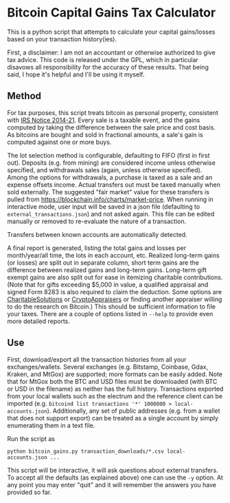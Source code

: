 Bitcoin Capital Gains Tax Calculator
====================================

This is a python script that attempts to calculate your capital gains/losses
based on your transaction history(ies).

First, a disclaimer: I am not an accountant or otherwise authorized to give tax advice.
This code is released under the GPL, which in particular disavows all responsibility for the accuracy of these results.
That being said, I hope it's helpful and I'll be using it myself.

Method
------

For tax purposes, this script treats bitcoin as personal property,
consistent with [IRS Notice 2014-21](https://www.irs.gov/newsroom/irs-virtual-currency-guidance).
Every sale is a taxable event, and the gains computed by taking the difference between the sale price and cost basis.
As bitcoins are bought and sold in fractional amounts, a sale's gain is computed against one or more buys.

The lot selection method is configurable, defaulting to FIFO (first in first out).
Deposits (e.g. from mining) are considered income unless otherwise specified,
and withdrawals sales (again, unless otherwise specified).
Among the options for withdrawals, a purchase is taxed as a sale and an expense
offsets income.  Actual transfers out must be taxed manually when sold externally.
The suggested "fair market" value for these transfers is pulled from
https://blockchain.info/charts/market-price.
When running in interactive mode, user input will be saved in a json file
(defaulting to `external_transactions.json`) and not asked again.
This file can be edited manually or removed to
re-evaluate the nature of a transaction.

Transfers between known accounts are automatically detected.

A final report is generated, listing the total gains and losses per month/year/all time,
the lots in each account, etc.
Realized long-term gains (or losses) are split out in separate column, short term
gains are the difference between realized gains and long-term gains.
Long-term gift exempt gains are also split out for ease in itemizing charitable
contributions.
(Note that for gifts exceeding $5,000 in value, a qualified appraisal
and signed Form 8283 is also required to claim the deduction.
Some options are [CharitableSolutions](http://charitablesolutionsllc.com/virtual-currency-appraisals/)
or [CryptoAppraisers](http://cryptoappraisers.com/)
or finding another appraiser willing to do the research on Bitcoin.)
This should be sufficient information to file your taxes.
There are a couple of options listed in `--help` to provide even more detailed
reports.


Use
---

First, download/export all the transaction histories from all your exchanges/wallets.
Several exchanges (e.g. Bitstamp, Coinbase, Gdax, Kraken, and MtGox) are supported; more formats can be easily added.
Note that for MtGox both the BTC and USD files must be downloaded (with BTC or USD in the filename) as neither has the full history.
Transactions exported from your local wallets such as the electrum and the reference client can be imported (e.g. `bitcoind list transactions '*' 1000000 > local-accounts.json`).
Additionally, any set of public addresses (e.g. from a wallet that does not support export)
can be treated as a single account by simply enumerating them in a text file.

Run the script as

    python bitcoin_gains.py transaction_downloads/*.csv local-accounts.json ...

This script will be interactive, it will ask questions about external transfers.
To accept all the defaults (as explained above) one can use the `-y` option.
At any point you may enter "quit" and it will remember the answers you have
provided so far.
